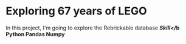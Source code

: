 # Exploring 67 years of LEGO

 In this project, I'm going to explore the Rebrickable database
<b><i>Skill</i></b
Python
Pandas 
Numpy